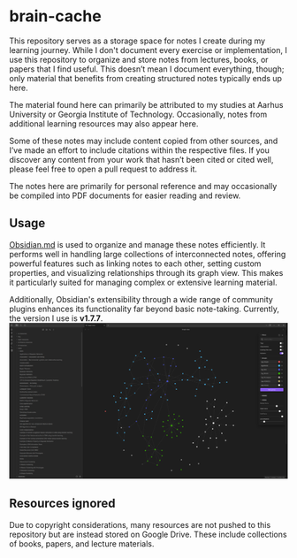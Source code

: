 # brain-cache

This repository serves as a storage space for notes I create during my learning journey. While I don't document every exercise or implementation, I use this repository to organize and store notes from lectures, books, or papers that I find useful. This doesn’t mean I document everything, though; only material that benefits from creating structured notes typically ends up here.

The material found here can primarily be attributed to my studies at Aarhus University or Georgia Institute of Technology. Occasionally, notes from additional learning resources may also appear here.

Some of these notes may include content copied from other sources, and I’ve made an effort to include citations within the respective files. If you discover any content from your work that hasn’t been cited or cited well, please feel free to open a pull request to address it.

The notes here are primarily for personal reference and may occasionally be compiled into PDF documents for easier reading and review.

## Usage

[Obsidian.md](https://github.com/obsidianmd) is used to organize and manage these notes efficiently. It performs well in handling large collections of interconnected notes, offering powerful features such as linking notes to each other, setting custom properties, and visualizing relationships through its graph view. This makes it particularly suited for managing complex or extensive learning material.

Additionally, Obsidian's extensibility through a wide range of community plugins enhances its functionality far beyond basic note-taking. Currently, the version I use is **v1.7.7**.  
![](img/obsidian-graph.png)


## Resources ignored

Due to copyright considerations, many resources are not pushed to this repository but are instead stored on Google Drive. These include collections of books, papers, and lecture materials.